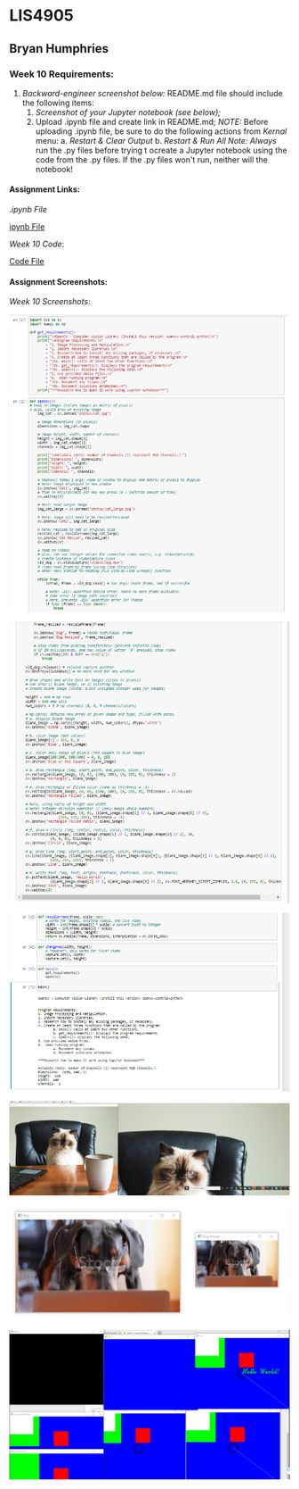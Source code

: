 # LIS4905

## Bryan Humphries

### Week 10 Requirements:

1. *Backward-engineer screenshot below:* README.md file should include the following items:
    1. *Screenshot of your Jupyter notebook (see below);*
    2. Upload .ipynb file and create link in README.md;
        *NOTE:* Before uploading .ipynb file, be sure to do the following actions from *Kernal* menu:
            a. *Restart & Clear Output*
            b. *Restart & Run All*
    *Note: Always* run the .py files before trying t ocreate a Jupyter notebook using the code from the .py files. If the .py files won't run, neither will the notebook!

#### Assignment Links:

*.ipynb File*

[ipynb File](docs/opencv.ipynb)

*Week 10 Code*:

[Code File](docs/week10_assignment.py)


#### Assignment Screenshots:

*Week 10 Screenshots*:

![Week 10 Code](img/codepic1.png)

![Week 10 Code](img/codepic2.png)

![Week 10 Code](img/codepic3.png)

![Week 10 Cat](img/catpics.png)

![Week 10 Dog](img/dogdif.png)

![Week 10 Squares](img/squares.png)

